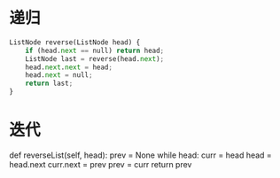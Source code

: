 # 递归
```python
ListNode reverse(ListNode head) {
    if (head.next == null) return head;
    ListNode last = reverse(head.next);
    head.next.next = head;
    head.next = null;
    return last;
}
```

# 迭代
def reverseList(self, head):
    prev = None
    while head:
        curr = head
        head = head.next
        curr.next = prev
        prev = curr
    return prev